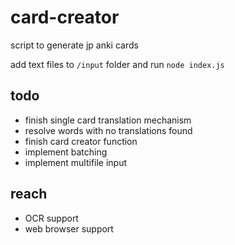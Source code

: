 # card-creator
script to generate jp anki cards

add text files to `/input` folder and run `node index.js`

## todo
- finish single card translation mechanism
- resolve words with no translations found
- finish card creator function
- implement batching
- implement multifile input

## reach
- OCR support
- web browser support